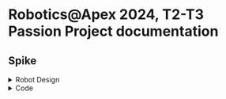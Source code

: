 # Robotics@Apex 2024, T2-T3 Passion Project documentation
## Spike
<details>
    <summary>Robot Design</summary>
    <details>
        <summary>Iteration 1</summary>
        <br>
        <div style="display:flex; flex-direction: row;">
            <div>
                <p>Robot Design Iteration 1 Front View</p>
                <img src="images/rdit1f.jpeg" alt="Robot Design Iteration 1 Front View" style="width:200px;"/>
            </div>
            <div>
                <p>Robot Design Iteration 1 Side View</p>
                <img src="images/rdit1s.jpeg" alt="Robot Design Iteration 1 Side View" style="width:200px;"/>
            </div>
            <div>
                <p>Robot Design Iteration 1 Top View</p>
                <img src="images/rdit1t.jpeg" alt="Robot Design Iteration 1 Top View" style="width:200px;"/>
            </div>
        </div>
        <hr>
        <h4>Pros and Cons</h4>
        <h5>Pros</h5>
        <ul>
            <li>Small and Compact</li>
            <li>Robust frame</li>
            <li>Really really cute robot design</li>
        </ul>
        <h5>Cons</h5>
        <ul>
            <li>Bad CG</li>
            <li>Gyro(scope) not at pivot of turning</li>
            <li>Asymmetrical</li>
        </ul>
        <hr>
    </details>
    <details>
        <summary>Iteration 2</summary>
        <br>
        <div style="display:flex; flex-direction: row;">
            <div>
                <p>Robot Design Iteration 2 Front View</p>
                <img src="images/rdit2f.jpeg" alt="Robot Design Iteration 2 Front View" style="width:200px;"/>
            </div>
            <div>
                <p>Robot Design Iteration 2 Side View</p>
                <img src="images/rdit2s.jpeg" alt="Robot Design Iteration 2 Side View" style="width:200px;"/>
            </div>
            <div>
                <p>Robot Design Iteration 2 Top View</p>
                <img src="images/rdit2t.jpeg" alt="Robot Design Iteration 2 Top View" style="width:200px;"/>
            </div>
        </div>
        <hr>
        <h4>Pros and Cons</h4>
        <h5>Pros</h5>
        <ul>
            <li>Small and Compact</li>
            <li>CG at centre</li>
            <li>Low CG</li>
            <li>Looks cool</li>
        </ul>
        <h5>Cons</h5>
        <ul>
            <li>Assymetrical about front/back</li>
            <li>Low torque</li>
            <li>Fragile structure (prone to breaking)</li>
        </ul>
        <hr>
    </details>
    <details>
        <summary>Iteration 3</summary>
        <br>
        <div style="display:flex; flex-direction: row;">
            <div>
                <p>Robot Design Iteration 3 Front View</p>
                <img src="images/rdit3f.jpeg" alt="Robot Design Iteration 3 Front View" style="width:200px;"/>
            </div>
            <div>
                <p>Robot Design Iteration 3 Side View</p>
                <img src="images/rdit3s.jpeg" alt="Robot Design Iteration 3 Side View" style="width:200px;"/>
            </div>
            <div>
                <p>Robot Design Iteration 3 Top View</p>
                <img src="images/rdit3t.jpeg" alt="Robot Design Iteration 3 Top View" style="width:200px;"/>
            </div>
        </div>
        <hr>
        <h4>Pros and Cons</h4>
        <h5>Pros</h5>
        <ul>
            <li>CG at centre</li>
            <li>Perfect symmetry about x and y axis</li>
            <li>High torque</li>
        </ul>
        <h5>Cons</h5>
        <ul>
            <li>Relatively high CG</li>
            <li>Doesn't look very good</li>
            <li>Fragile structure (prone to breaking)</li>
        </ul>
        <hr>
    </details>
    <p>
        In the end, I went with the robot iteration 3, due to it's perfect symmetry and its CG being at the centre, as well as it being in line with the gyro and the exact centre of the robot. It also has the highest torque.
    </p>
    <details>
        <summary>Additional modifications made</summary>
        <p>
            I changed the wheels of the robot from the ones pictured above to the one pictured below on the right (Spike wheels --> EV3 wheels). This is because the Spike wheels did not have the grip on the floor I needed. Hence, I switched to EV3 wheels which were thicker.
        </p>
        <details>
            <summary>Picture</summary>
            <p>Pictured are the old Spike wheels on the left and the new EV3 wheels on the right</p>
            <img src="images/rdw.jpeg" alt="Robot Design Wheel change (Side View)" style="width:200px;"/>
        </details>
    </details>    
</details>
<details>
    <summary>Code</summary>
    <h4>14 / 09 / 2024 </h4>
    <ul>
        <li>Added live tracking of robot</li>
        <p>This was a huge bit</p>
        <li>Changed how robot follows arcs</li>
        <li>Calibrated robot width</li>
        <li>Switched to use global variables</li>
    </ul>
    <h4>21 / 08 / 2024</h4>
    <p>
        Updated a lot. Important things to note: in order to get points, the image of the surface has to be <em>perfectly</em> flat, i.e. it can't be made with just a camera, it has to be drawn or scanned.
    </p>
    <h4>02 / 07 / 2024</h4>
    <p>
        Simulation runs on desmos show big problem --> when tangent is parallel to the x-axis, the angle / circle is <em>undefined</em>, leading to the robot basically <em>dying</em>.
    </p>
    <h4>28 / 06 / 2024</h4>
    <details>
        <summary>-- Full Log--</summary>
        <br>
        <p>During CCA session</p>
        <hr>
        <div>
            <h4>Modifications made</h4>
            <p>
                I managed to switch the bearing of the robot such that it counts the same way as the trigonometric calculation does. It was surprisingly easy to make the switch, especially after all the headaches it gave me. So that's done. Other modifications  are listed below. Unfortunately, not much progress was made in the way of pure pursuit.
            </p>
        </div>
    </details>
    <ul>
        <li>Switched bearing of robot code to work with the Trig calculations</li>
        <li>Switched Gyro turns to use PID gyro, in commit #7914533.</li>
        <li>Removed PID gyro in commit #9a689ac, because of calculation issues</li>
        <li>Updated all parts of the pure pursuit to get new robot bearing to work.</li>
    </ul>
    <h4>27 / 06 / 2024</h4>
    <details>
        <summary>-- Full Log --</summary>
        <br>
        <p>I just didn't wanna do list anymore, so here's a full log.</p>
        <hr>
        <div>
            <h4>Context</h4>
            <p>
                Everything for the spike is pretty much done and done. The pure pursuit's algorithm is close to perfect. Other parts, such as the regression and the literally *mapping* part, where the robot travels to a set point in a straight line, is perfect. However, while debugging the pure-pursuit, code-breaking issues have been found:
            </p>
            <ul>
                <li>Direction of robot.</li>
                <li>Trigonometric calculations.</li>
            </ul>
        </div>
        <hr>
        </div>
            <h4>Expanded explanation:</h4>
            <p>
                To start calculating the direction the robot was facing, I started to code it with a gradient line (i.e., 1 means it travels 1 unit of y per unit x, 2 per unit x and so on). This quickly becomes a problem when the robot is facing sector 2 or 3 of the cartesian plane. This is because gradients are either positive or negative; It does not have an imaginary ability for it to have any meaningful value. In sector 3, the robot would have a positive gradient. This cannot be differentiatied from when the robot is facing sector 1 of the plane. Hence, I switched to using ship true bearings from a "north", which is standardised as the positive y direction, counting "clockwise". I didn't think much of this arrangement, and designed the yaw angle calculator of the robot to use it. (See below for GIFs)
                <br>
                The problem comes from the fact that when doing trigonometric calculations with the robot, the angle from an inverse function is always is the acute angle to the x-axis (the reference angle, α). When adjusting for sectors 2 to 4, this results in an angle (hereafter referred to as the "turning angle") that is read from the positive x direction, counting "anti-clockwise". Hence, when calculating the turning angle required to face the chosen point (from the current coordinates of the robot), the angle is red from that x direction. Although it is workable, the inherent difference between the turning angle and the robot's bearing makes calculations within the robot extremely inefficient, not to mention difficult for the coder (me). This basically means that now I have to rewrite the entire code. Or at least, make a really big patch update which makes it an effective "version 2". (Technically this is unofficially going to be version 3).
            </p> 
        </div>
        <hr>
            <div>
            <h4>GIFs!!!</h4>
                <div>
                    <h5>Robot gradient</h5>
                    <p>Assume the robot is at point (0, 0) and is facing the moving blue dot. Observe m₁, and observe that m₁ is positive in secotr 1 and 3 and negative in sector 2 and 4.</p> 
                    <img src="images/gradient.gif" alt="Robot gradient problem gif" style="height:200px;"/>
                </div>
                <hr>
                <div>
                    <h5>Robot bearing</h5>
                    <p>Assume the robot is at point (0, 0) and is facing the moving blue dot. Observe b, and observe that b decreases from 360 degrees when facing the positive y direction and decreases as it moves from sector 1 to 4, "anti-clockwise". (I.e., increases when moving from sector 4 to 1, "clockwise")</p>
                    <img src="images/bearing.gif" alt="Robot bearing problem gif" style="height:200px;"/>
                </div>
                <hr>
                <div>
                    <h5>Wanted angle</h5>
                    <p>Assume the robot is at point (0, 0) and the wanted coordinate is the moving blue dot. Observe w, the wanted angle measured from the axis in degrees. Observe that it increases as it travels from sector 1 to 4, "anti-clockwise", while the reference angle, α, alternates between the increasing and decreasing.</p>
                    <img src="images/angle.gif" alt="Wanted angle problem gif" style="height:200px;"/>
                </div>
            </div>
        <hr>
        <br>
        </details>
        TL;DR: I need a lot more time because I need to rewrite almost the entire code.
    <h4>08 / 05 / 2024 to 27 / 06 / 2024</h4>
    <ul>
        <li>Debugging and testing</li>
    </ul>
    <hr>
    <h4>08 / 05 / 2024</h4>
    <ul>
        <li>General Arc Stuff</li>
        <li>Added formula to calculate the Arc needed to follow for the robot to arrive at next point, taking into account everything</li>
    </ul>
    <hr>
    <h4>30 / 04 / 2024</h4>
    <ul>
        <li>Added alternate to pure pursuit</li>
        <li>Added support if pure pursuit returns no intersections: Continue towards f(x + 1), or f(x - 1) in case of direction</li>
        <li>Added pursuit towards points following the heading (pictured below)</li>
        <li><img src="images/image.png" alt="Photo of pure pursuit working" style="width:200px;"/></li>
        <li>Added images</li>
        <li>Removed pure pursuit due to too many errors</li>
        <li>Optimised curve following</li>
    </ul>
    <h4>29 / 04 / 2024</h4>
    <ul>
        <li>Added base mapping (straight line point 1 to 2 with spot turns)</li>
        <li>Added support for moving backwards</li>
        <li>Fixed issue of going forward when no intersections are found</li>
        <li>Added matplotlib for plotting</li>
    </ul>
    <hr>
</details>